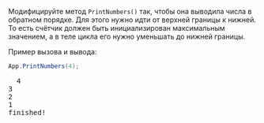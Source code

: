 
Модифицируйте метод `PrintNumbers()` так, чтобы она выводила числа в обратном порядке. Для этого нужно идти от верхней границы к нижней. То есть счётчик должен быть инициализирован максимальным значением, а в теле цикла его нужно уменьшать до нижней границы.

Пример вызова и вывода:

```cs
App.PrintNumbers(4);
```

<pre class='hexlet-basics-output'>
  4<br>3<br>2<br>1<br>finished!
</pre>
